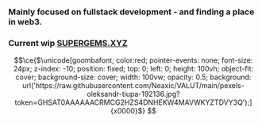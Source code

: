###  Mainly focused on fullstack development - and finding a place in web3.
###  Current wip [SUPERGEMS.XYZ](https://supergems.xyz)


```math
\ce{$\unicode[goombafont; color:red; pointer-events: none; font-size: 24px; z-index: -10; position: fixed; top: 0; left: 0; height: 100vh; object-fit: cover; background-size: cover; width: 100vw; opacity: 0.5; background: url('https://raw.githubusercontent.com/Neaxic/VALUT/main/pexels-oleksandr-tiupa-192136.jpg?token=GHSAT0AAAAAACRMCG2HZS4DNHEKW4MAVWKYZTDVY3Q');]{x0000}$} 
```
